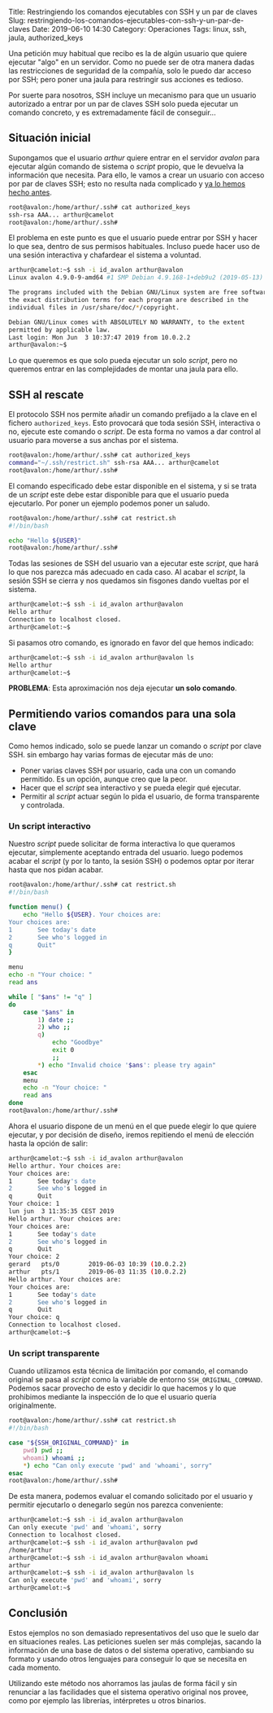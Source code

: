 Title: Restringiendo los comandos ejecutables con SSH y un par de claves
Slug: restringiendo-los-comandos-ejecutables-con-ssh-y-un-par-de-claves
Date: 2019-06-10 14:30
Category: Operaciones
Tags: linux, ssh, jaula, authorized_keys



Una petición muy habitual que recibo es la de algún usuario que quiere ejecutar "algo" en un servidor. Como no puede ser de otra manera dadas las restricciones de seguridad de la compañía, solo le puedo dar acceso por SSH; pero poner una jaula para restringir sus acciones es tedioso.

Por suerte para nosotros, SSH incluye un mecanismo para que un usuario autorizado a entrar por un par de claves SSH solo pueda ejecutar un comando concreto, y es extremadamente fácil de conseguir...

## Situación inicial

Supongamos que el usuario *arthur* quiere entrar en el servidor *avalon* para ejecutar algún comando de sistema o *script* propio, que le devuelva la información que necesita. Para ello, le vamos a crear un usuario con acceso por par de claves SSH; esto no resulta nada complicado y [ya lo hemos hecho antes]({filename}/articles/autenticacion-ssh-por-claves.md).

```bash
root@avalon:/home/arthur/.ssh# cat authorized_keys 
ssh-rsa AAA... arthur@camelot
root@avalon:/home/arthur/.ssh# 
```

El problema en este punto es que el usuario puede entrar por SSH y hacer lo que sea, dentro de sus permisos habituales. Incluso puede hacer uso de una sesión interactiva y chafardear el sistema a voluntad.

```bash
arthur@camelot:~$ ssh -i id_avalon arthur@avalon
Linux avalon 4.9.0-9-amd64 #1 SMP Debian 4.9.168-1+deb9u2 (2019-05-13) x86_64

The programs included with the Debian GNU/Linux system are free software;
the exact distribution terms for each program are described in the
individual files in /usr/share/doc/*/copyright.

Debian GNU/Linux comes with ABSOLUTELY NO WARRANTY, to the extent
permitted by applicable law.
Last login: Mon Jun  3 10:37:47 2019 from 10.0.2.2
arthur@avalon:~$ 
```

Lo que queremos es que solo pueda ejecutar un solo *script*, pero no queremos entrar en las complejidades de montar una jaula para ello.

## SSH al rescate

El protocolo SSH nos permite añadir un comando prefijado a la clave en el fichero `authorized_keys`. Esto provocará que toda sesión SSH, interactiva o no, ejecute este comando o *script*. De esta forma no vamos a dar control al usuario para moverse a sus anchas por el sistema.

```bash
root@avalon:/home/arthur/.ssh# cat authorized_keys 
command="~/.ssh/restrict.sh" ssh-rsa AAA... arthur@camelot
root@avalon:/home/arthur/.ssh# 
```

El comando especificado debe estar disponible en el sistema, y si se trata de un *script* este debe estar disponible para que el usuario pueda ejecutarlo. Por poner un ejemplo podemos poner un saludo.

```bash
root@avalon:/home/arthur/.ssh# cat restrict.sh 
#!/bin/bash

echo "Hello ${USER}"
root@avalon:/home/arthur/.ssh# 
```

Todas las sesiones de SSH del usuario van a ejecutar este *script*, que hará lo que nos parezca más adecuado en cada caso. Al acabar el *script*, la sesión SSH se cierra y nos quedamos sin fisgones dando vueltas por el sistema.

```bash
arthur@camelot:~$ ssh -i id_avalon arthur@avalon
Hello arthur
Connection to localhost closed.
arthur@camelot:~$ 
```

Si pasamos otro comando, es ignorado en favor del que hemos indicado:

```bash
arthur@camelot:~$ ssh -i id_avalon arthur@avalon ls
Hello arthur
arthur@camelot:~$ 
```

**PROBLEMA**: Esta aproximación nos deja ejecutar **un solo comando**.

## Permitiendo varios comandos para una sola clave

Como hemos indicado, solo se puede lanzar un comando o *script* por clave SSH. sin embargo hay varias formas de ejecutar más de uno:

* Poner varias claves SSH por usuario, cada una con un comando permitido. Es un opción, aunque creo que la peor.
* Hacer que el *script* sea interactivo y se pueda elegir qué ejecutar.
* Permitir al *script* actuar según lo pida el usuario, de forma transparente y controlada.

### Un script interactivo

Nuestro *script* puede solicitar de forma interactiva lo que queramos ejecutar, simplemente aceptando entrada del usuario. luego podemos acabar el *script* (y por lo tanto, la sesión SSH) o podemos optar por iterar hasta que nos pidan acabar.

```bash
root@avalon:/home/arthur/.ssh# cat restrict.sh
#!/bin/bash

function menu() {
    echo "Hello ${USER}. Your choices are:
Your choices are:
1       See today's date
2       See who's logged in
q       Quit"
}

menu
echo -n "Your choice: "
read ans

while [ "$ans" != "q" ]
do
    case "$ans" in
        1) date ;;
        2) who ;;
        q)
            echo "Goodbye"
            exit 0
            ;;
        *) echo "Invalid choice '$ans': please try again"
    esac
    menu
    echo -n "Your choice: "
    read ans
done
root@avalon:/home/arthur/.ssh# 
```

Ahora el usuario dispone de un menú en el que puede elegir lo que quiere ejecutar, y por decisión de diseño, iremos repitiendo el menú de elección hasta la opción de salir:

```bash
arthur@camelot:~$ ssh -i id_avalon arthur@avalon
Hello arthur. Your choices are:
Your choices are:
1       See today's date
2       See who's logged in
q       Quit
Your choice: 1
lun jun  3 11:35:35 CEST 2019
Hello arthur. Your choices are:
Your choices are:
1       See today's date
2       See who's logged in
q       Quit
Your choice: 2
gerard   pts/0        2019-06-03 10:39 (10.0.2.2)
arthur   pts/1        2019-06-03 11:35 (10.0.2.2)
Hello arthur. Your choices are:
Your choices are:
1       See today's date
2       See who's logged in
q       Quit
Your choice: q
Connection to localhost closed.
arthur@camelot:~$ 
```

### Un script transparente

Cuando utilizamos esta técnica de limitación por comando, el comando original se pasa al *script* como la variable de entorno `SSH_ORIGINAL_COMMAND`. Podemos sacar provecho de esto y decidir lo que hacemos y lo que prohibimos mediante la inspección de lo que el usuario quería originalmente.

```bash
root@avalon:/home/arthur/.ssh# cat restrict.sh
#!/bin/bash

case "${SSH_ORIGINAL_COMMAND}" in
    pwd) pwd ;;
    whoami) whoami ;;
    *) echo "Can only execute 'pwd' and 'whoami', sorry"
esac
root@avalon:/home/arthur/.ssh# 
```

De esta manera, podemos evaluar el comando solicitado por el usuario y permitir ejecutarlo o denegarlo según nos parezca conveniente:

```bash
arthur@camelot:~$ ssh -i id_avalon arthur@avalon
Can only execute 'pwd' and 'whoami', sorry
Connection to localhost closed.
arthur@camelot:~$ ssh -i id_avalon arthur@avalon pwd
/home/arthur
arthur@camelot:~$ ssh -i id_avalon arthur@avalon whoami
arthur
arthur@camelot:~$ ssh -i id_avalon arthur@avalon ls
Can only execute 'pwd' and 'whoami', sorry
arthur@camelot:~$ 
```

## Conclusión

Estos ejemplos no son demasiado representativos del uso que le suelo dar en situaciones reales. Las peticiones suelen ser más complejas, sacando la información de una base de datos o del sistema operativo, cambiando su formato y usando otros lenguajes para conseguir lo que se necesita en cada momento.

Utilizando este método nos ahorramos las jaulas de forma fácil y sin renunciar a las facilidades que el sistema operativo original nos provee, como por ejemplo las librerías, intérpretes u otros binarios.
